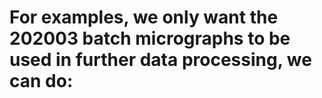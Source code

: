 # For examples, we only want the 202003 batch micrographs to be used in further data processing, we can do:

